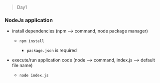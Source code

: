 > Day1

### NodeJs application
* install dependencies (npm --> command, node package manager)
    * `npm install`

        * `package.json` is required 

* execute/run application code (node --> command, index.js --> default file name)
    * `node index.js`


